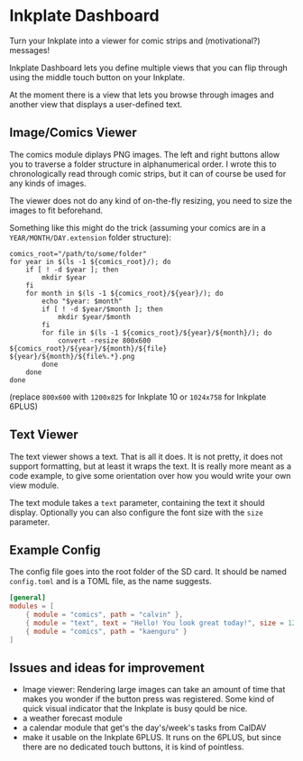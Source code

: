 # Inkplate Dashboard

Turn your Inkplate into a viewer for comic strips and (motivational?) messages!

Inkplate Dashboard lets you define multiple views that you can flip through using the middle touch button on your Inkplate.

At the moment there is a view that lets you browse through images and another view that displays a user-defined text.

## Image/Comics Viewer

The comics module diplays PNG images. The left and right buttons allow you to traverse a folder structure in alphanumerical order. I wrote this to chronologically read through comic strips, but it can of course be used for any kinds of images.

The viewer does not do any kind of on-the-fly resizing, you need to size the images to fit beforehand.

Something like this might do the trick (assuming your comics are in a `YEAR/MONTH/DAY.extension` folder structure):

```shell
comics_root="/path/to/some/folder"
for year in $(ls -1 ${comics_root}/); do
    if [ ! -d $year ]; then
        mkdir $year
    fi
    for month in $(ls -1 ${comics_root}/${year}/); do
        echo "$year: $month"
        if [ ! -d $year/$month ]; then
            mkdir $year/$month
        fi
        for file in $(ls -1 ${comics_root}/${year}/${month}/); do
            convert -resize 800x600 ${comics_root}/${year}/${month}/${file} ${year}/${month}/${file%.*}.png
        done
    done
done
```

(replace `800x600` with `1200x825` for Inkplate 10 or `1024x758` for Inkplate 6PLUS)

## Text Viewer

The text viewer shows a text. That is all it does. It is not pretty, it does not support formatting, but at least it wraps the text. It is really more meant as a code example, to give some orientation over how you would write your own view module.

The text module takes a `text` parameter, containing the text it should display.
Optionally you can also configure the font size with the `size` parameter.

## Example Config

The config file goes into the root folder of the SD card. It should be named `config.toml` and is a TOML file, as the name suggests. 

```toml
[general]
modules = [
    { module = "comics", path = "calvin" },
    { module = "text", text = "Hello! You look great today!", size = 12 },
    { module = "comics", path = "kaenguru" }
]
```


## Issues and ideas for improvement

* Image viewer: Rendering large images can take an amount of time that makes you wonder if the button press was registered. Some kind of quick visual indicator that the Inkplate is busy qould be nice.
* a weather forecast module
* a calendar module that get's the day's/week's tasks from CalDAV
* make it usable on the Inkplate 6PLUS. It runs on the 6PLUS, but since there are no dedicated touch buttons, it is kind of pointless.
